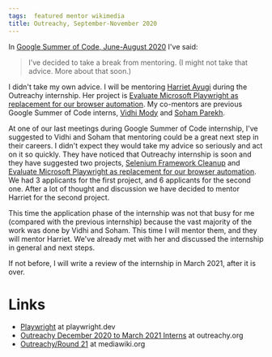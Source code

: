 ```yaml
---
tags:  featured mentor wikimedia
title: Outreachy, September-November 2020
---
```

In [Google Summer of Code, June-August 2020](/gsoc-june-august-2020) I've said:

> I’ve decided to take a break from mentoring. (I might not take that advice. More about that soon.)

I didn't take my own advice. I will be mentoring [Harriet Ayugi](https://harriet-ayugi.onrender.com/) during the Outreachy internship. Her project is [Evaluate Microsoft Playwright as replacement for our browser automation](https://phabricator.wikimedia.org/T266841). My co-mentors are previous Google Summer of Code interns, [Vidhi Mody](https://vidhi-mody.netlify.app/) and [Soham Parekh](https://www.sohamp.dev/).

At one of our last meetings during Google Summer of Code internship, I've suggested to Vidhi and Soham that mentoring could be a great next step in their careers. I didn't expect they would take my advice so seriously and act on it so quickly. They have noticed that Outreachy internship is soon and they have suggested two projects, [Selenium Framework Cleanup](https://phabricator.wikimedia.org/T263221) and [Evaluate Microsoft Playwright as replacement for our browser automation](https://phabricator.wikimedia.org/T262682). We had 3 applicants for the first project, and 6 applicants for the second one. After a lot of thought and discussion we have decided to mentor Harriet for the second project.

This time the application phase of the internship was not that busy for me (compared with the previous internship) because the vast majority of the work was done by Vidhi and Soham. This time I will mentor them, and they will mentor Harriet. We've already met with her and discussed the internship in general and next steps.

If not before, I will write a review of the internship in March 2021, after it is over.

# Links

* [Playwright](https://playwright.dev/) at playwright.dev
* [Outreachy December 2020 to March 2021 Interns](https://www.outreachy.org/alums/) at outreachy.org
* [Outreachy/Round 21](https://www.mediawiki.org/wiki/Outreachy/Round_21) at mediawiki.org